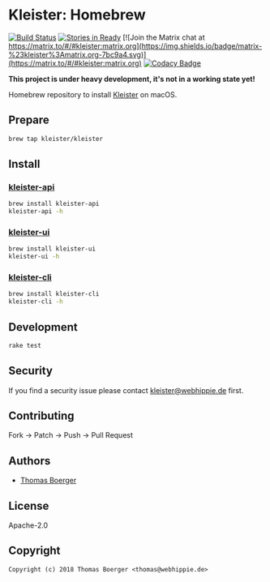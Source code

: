 # Kleister: Homebrew

[![Build Status](http://github.dronehippie.de/api/badges/kleister/homebrew-kleister/status.svg)](http://github.dronehippie.de/kleister/homebrew-kleister)
[![Stories in Ready](https://badge.waffle.io/kleister/kleister-api.svg?label=ready&title=Ready)](http://waffle.io/kleister/kleister-api)
[![Join the Matrix chat at https://matrix.to/#/#kleister:matrix.org](https://img.shields.io/badge/matrix-%23kleister%3Amatrix.org-7bc9a4.svg)](https://matrix.to/#/#kleister:matrix.org)
[![Codacy Badge](https://api.codacy.com/project/badge/Grade/2f2715f6b21d4203843e63fac80a442a)](https://www.codacy.com/app/kleister/homebrew-kleister?utm_source=github.com&amp;utm_medium=referral&amp;utm_content=kleister/homebrew-kleister&amp;utm_campaign=Badge_Grade)

**This project is under heavy development, it's not in a working state yet!**

Homebrew repository to install [Kleister](https://kleister.webhippie.de) on macOS.


## Prepare

```bash
brew tap kleister/kleister
```


## Install

### [kleister-api](https://github.com/kleister/kleister-api)

```bash
brew install kleister-api
kleister-api -h
```

### [kleister-ui](https://github.com/kleister/kleister-ui)

```bash
brew install kleister-ui
kleister-ui -h
```

### [kleister-cli](https://github.com/kleister/kleister-cli)

```bash
brew install kleister-cli
kleister-cli -h
```


## Development

```bash
rake test
```


## Security

If you find a security issue please contact kleister@webhippie.de first.


## Contributing

Fork -> Patch -> Push -> Pull Request


## Authors

* [Thomas Boerger](https://github.com/tboerger)


## License

Apache-2.0


## Copyright

```
Copyright (c) 2018 Thomas Boerger <thomas@webhippie.de>
```
